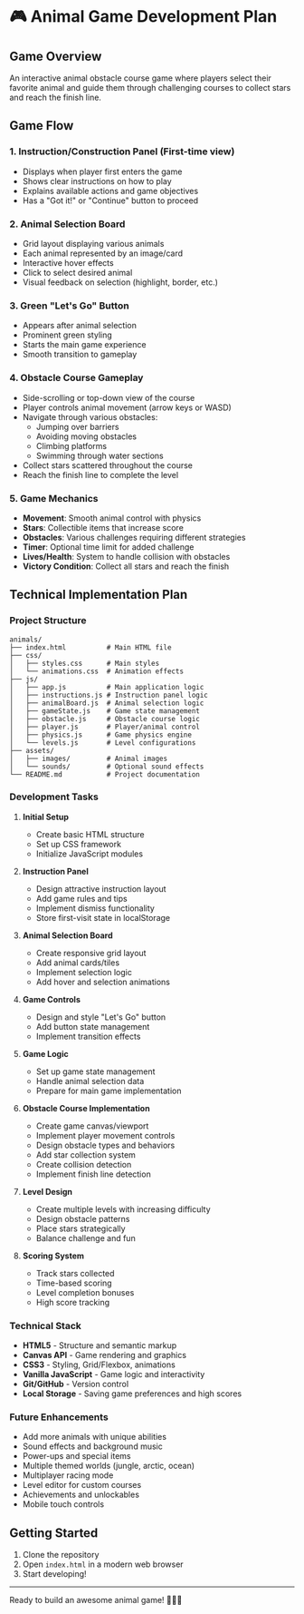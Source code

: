 # 🎮 Animal Game Development Plan

## Game Overview
An interactive animal obstacle course game where players select their favorite animal and guide them through challenging courses to collect stars and reach the finish line.

## Game Flow

### 1. **Instruction/Construction Panel** (First-time view)
- Displays when player first enters the game
- Shows clear instructions on how to play
- Explains available actions and game objectives
- Has a "Got it!" or "Continue" button to proceed

### 2. **Animal Selection Board**
- Grid layout displaying various animals
- Each animal represented by an image/card
- Interactive hover effects
- Click to select desired animal
- Visual feedback on selection (highlight, border, etc.)

### 3. **Green "Let's Go" Button**
- Appears after animal selection
- Prominent green styling
- Starts the main game experience
- Smooth transition to gameplay

### 4. **Obstacle Course Gameplay**
- Side-scrolling or top-down view of the course
- Player controls animal movement (arrow keys or WASD)
- Navigate through various obstacles:
  - Jumping over barriers
  - Avoiding moving obstacles
  - Climbing platforms
  - Swimming through water sections
- Collect stars scattered throughout the course
- Reach the finish line to complete the level

### 5. **Game Mechanics**
- **Movement**: Smooth animal control with physics
- **Stars**: Collectible items that increase score
- **Obstacles**: Various challenges requiring different strategies
- **Timer**: Optional time limit for added challenge
- **Lives/Health**: System to handle collision with obstacles
- **Victory Condition**: Collect all stars and reach the finish

## Technical Implementation Plan

### Project Structure
```
animals/
├── index.html          # Main HTML file
├── css/
│   ├── styles.css      # Main styles
│   └── animations.css  # Animation effects
├── js/
│   ├── app.js          # Main application logic
│   ├── instructions.js # Instruction panel logic
│   ├── animalBoard.js  # Animal selection logic
│   ├── gameState.js    # Game state management
│   ├── obstacle.js     # Obstacle course logic
│   ├── player.js       # Player/animal control
│   ├── physics.js      # Game physics engine
│   └── levels.js       # Level configurations
├── assets/
│   ├── images/         # Animal images
│   └── sounds/         # Optional sound effects
└── README.md           # Project documentation
```

### Development Tasks

1. **Initial Setup**
   - Create basic HTML structure
   - Set up CSS framework
   - Initialize JavaScript modules

2. **Instruction Panel**
   - Design attractive instruction layout
   - Add game rules and tips
   - Implement dismiss functionality
   - Store first-visit state in localStorage

3. **Animal Selection Board**
   - Create responsive grid layout
   - Add animal cards/tiles
   - Implement selection logic
   - Add hover and selection animations

4. **Game Controls**
   - Design and style "Let's Go" button
   - Add button state management
   - Implement transition effects

5. **Game Logic**
   - Set up game state management
   - Handle animal selection data
   - Prepare for main game implementation

6. **Obstacle Course Implementation**
   - Create game canvas/viewport
   - Implement player movement controls
   - Design obstacle types and behaviors
   - Add star collection system
   - Create collision detection
   - Implement finish line detection

7. **Level Design**
   - Create multiple levels with increasing difficulty
   - Design obstacle patterns
   - Place stars strategically
   - Balance challenge and fun

8. **Scoring System**
   - Track stars collected
   - Time-based scoring
   - Level completion bonuses
   - High score tracking

### Technical Stack
- **HTML5** - Structure and semantic markup
- **Canvas API** - Game rendering and graphics
- **CSS3** - Styling, Grid/Flexbox, animations
- **Vanilla JavaScript** - Game logic and interactivity
- **Git/GitHub** - Version control
- **Local Storage** - Saving game preferences and high scores

### Future Enhancements
- Add more animals with unique abilities
- Sound effects and background music
- Power-ups and special items
- Multiple themed worlds (jungle, arctic, ocean)
- Multiplayer racing mode
- Level editor for custom courses
- Achievements and unlockables
- Mobile touch controls

## Getting Started
1. Clone the repository
2. Open `index.html` in a modern web browser
3. Start developing!

---
Ready to build an awesome animal game! 🦁🐘🦒